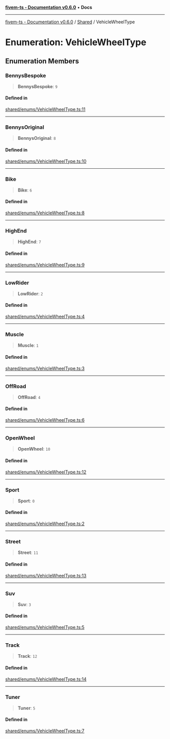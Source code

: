 [**fivem-ts - Documentation v0.6.0**](../../../README.md) • **Docs**

***

[fivem-ts - Documentation v0.6.0](../../../README.md) / [Shared](../README.md) / VehicleWheelType

# Enumeration: VehicleWheelType

## Enumeration Members

### BennysBespoke

> **BennysBespoke**: `9`

#### Defined in

[shared/enums/VehicleWheelType.ts:11](https://github.com/Purpose-Dev/fivem-ts/blob/main/src/shared/enums/VehicleWheelType.ts#L11)

***

### BennysOriginal

> **BennysOriginal**: `8`

#### Defined in

[shared/enums/VehicleWheelType.ts:10](https://github.com/Purpose-Dev/fivem-ts/blob/main/src/shared/enums/VehicleWheelType.ts#L10)

***

### Bike

> **Bike**: `6`

#### Defined in

[shared/enums/VehicleWheelType.ts:8](https://github.com/Purpose-Dev/fivem-ts/blob/main/src/shared/enums/VehicleWheelType.ts#L8)

***

### HighEnd

> **HighEnd**: `7`

#### Defined in

[shared/enums/VehicleWheelType.ts:9](https://github.com/Purpose-Dev/fivem-ts/blob/main/src/shared/enums/VehicleWheelType.ts#L9)

***

### LowRider

> **LowRider**: `2`

#### Defined in

[shared/enums/VehicleWheelType.ts:4](https://github.com/Purpose-Dev/fivem-ts/blob/main/src/shared/enums/VehicleWheelType.ts#L4)

***

### Muscle

> **Muscle**: `1`

#### Defined in

[shared/enums/VehicleWheelType.ts:3](https://github.com/Purpose-Dev/fivem-ts/blob/main/src/shared/enums/VehicleWheelType.ts#L3)

***

### OffRoad

> **OffRoad**: `4`

#### Defined in

[shared/enums/VehicleWheelType.ts:6](https://github.com/Purpose-Dev/fivem-ts/blob/main/src/shared/enums/VehicleWheelType.ts#L6)

***

### OpenWheel

> **OpenWheel**: `10`

#### Defined in

[shared/enums/VehicleWheelType.ts:12](https://github.com/Purpose-Dev/fivem-ts/blob/main/src/shared/enums/VehicleWheelType.ts#L12)

***

### Sport

> **Sport**: `0`

#### Defined in

[shared/enums/VehicleWheelType.ts:2](https://github.com/Purpose-Dev/fivem-ts/blob/main/src/shared/enums/VehicleWheelType.ts#L2)

***

### Street

> **Street**: `11`

#### Defined in

[shared/enums/VehicleWheelType.ts:13](https://github.com/Purpose-Dev/fivem-ts/blob/main/src/shared/enums/VehicleWheelType.ts#L13)

***

### Suv

> **Suv**: `3`

#### Defined in

[shared/enums/VehicleWheelType.ts:5](https://github.com/Purpose-Dev/fivem-ts/blob/main/src/shared/enums/VehicleWheelType.ts#L5)

***

### Track

> **Track**: `12`

#### Defined in

[shared/enums/VehicleWheelType.ts:14](https://github.com/Purpose-Dev/fivem-ts/blob/main/src/shared/enums/VehicleWheelType.ts#L14)

***

### Tuner

> **Tuner**: `5`

#### Defined in

[shared/enums/VehicleWheelType.ts:7](https://github.com/Purpose-Dev/fivem-ts/blob/main/src/shared/enums/VehicleWheelType.ts#L7)

